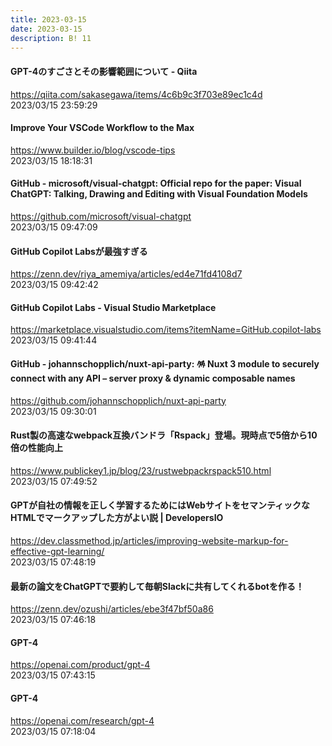 ```yaml
---
title: 2023-03-15
date: 2023-03-15
description: B! 11
---
```


#### GPT-4のすごさとその影響範囲について - Qiita
https://qiita.com/sakasegawa/items/4c6b9c3f703e89ec1c4d<br>
2023/03/15 23:59:29<br>


#### Improve Your VSCode Workflow to the Max
https://www.builder.io/blog/vscode-tips<br>
2023/03/15 18:18:31<br>


#### GitHub - microsoft/visual-chatgpt: Official repo for the paper: Visual ChatGPT: Talking, Drawing and Editing with Visual Foundation Models
https://github.com/microsoft/visual-chatgpt<br>
2023/03/15 09:47:09<br>


#### GitHub Copilot Labsが最強すぎる
https://zenn.dev/riya_amemiya/articles/ed4e71fd4108d7<br>
2023/03/15 09:42:42<br>


#### GitHub Copilot Labs - Visual Studio Marketplace
https://marketplace.visualstudio.com/items?itemName=GitHub.copilot-labs<br>
2023/03/15 09:41:44<br>


#### GitHub - johannschopplich/nuxt-api-party: 🪅 Nuxt 3 module to securely connect with any API – server proxy & dynamic composable names
https://github.com/johannschopplich/nuxt-api-party<br>
2023/03/15 09:30:01<br>


#### Rust製の高速なwebpack互換バンドラ「Rspack」登場。現時点で5倍から10倍の性能向上
https://www.publickey1.jp/blog/23/rustwebpackrspack510.html<br>
2023/03/15 07:49:52<br>


#### GPTが自社の情報を正しく学習するためにはWebサイトをセマンティックなHTMLでマークアップした方がよい説 | DevelopersIO
https://dev.classmethod.jp/articles/improving-website-markup-for-effective-gpt-learning/<br>
2023/03/15 07:48:19<br>


#### 最新の論文をChatGPTで要約して毎朝Slackに共有してくれるbotを作る！
https://zenn.dev/ozushi/articles/ebe3f47bf50a86<br>
2023/03/15 07:46:18<br>


#### GPT-4
https://openai.com/product/gpt-4<br>
2023/03/15 07:43:15<br>


#### GPT-4
https://openai.com/research/gpt-4<br>
2023/03/15 07:18:04<br>


